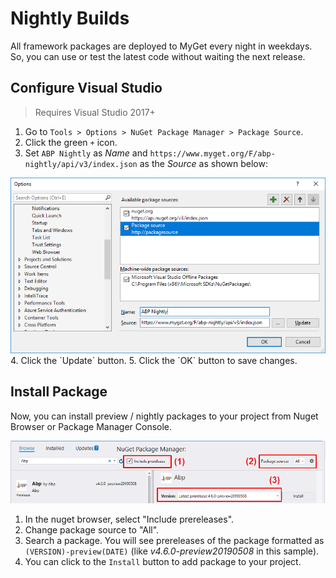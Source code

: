 # Nightly Builds

All framework packages are deployed to MyGet every night in weekdays. So, you can use or test the latest code without waiting the next release.

## Configure Visual Studio

> Requires Visual Studio 2017+

1. Go to `Tools > Options > NuGet Package Manager > Package Source`.
2. Click the green `+` icon.
3. Set `ABP Nightly` as *Name* and `https://www.myget.org/F/abp-nightly/api/v3/index.json` as the *Source* as shown below:
<img src="images/night-build-add-nuget-source.png" alt="Nightly builds add nuget source" class="img-thumbnail" />
4. Click the `Update` button.
5. Click the `OK` button to save changes.

## Install Package

Now, you can install preview / nightly packages to your project from Nuget Browser or Package Manager Console.

<img src="images/night-build-add-nuget-package.png" alt="Nightly builds add nuget package" class="img-thumbnail" />

1. In the nuget browser, select "Include prereleases".
2. Change package source to "All".
3. Search a package. You will see prereleases of the package formatted as `(VERSION)-preview(DATE)` (like *v4.6.0-preview20190508* in this sample).
4. You can click to the `Install` button to add package to your project.